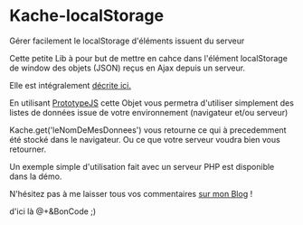 Kache-localStorage
==================

Gérer facilement le localStorage d'éléments issuent du serveur

Cette petite Lib à pour but de mettre en cahce dans l'élément localStorage de window 
des objets (JSON) reçus en Ajax depuis un serveur.

Elle est intégralement <a href='http://blog.nours312.com/2012/05/10/kache-cest-un-nom-simple-pour-une-lib-de-localstorage-creee-en-live-d/'>décrite ici.</a>

En utilisant <a href="http://www.prototypejs.org/">PrototypeJS</a> cette Objet vous permetra d'utiliser 
simplement des listes de données issue de votre environnement (navigateur et/ou serveur)

Kache.get('leNomDeMesDonnees') vous retourne ce qui à precedemment été stocké dans le navigateur.
Ou ce que votre serveur voudra bien vous retourner.

Un exemple simple d'utilisation fait avec un serveur PHP est disponible dans la démo.

N'hésitez pas à me laisser tous vos commentaires <a href='http://blog.nours312.com/2012/05/10/kache-cest-un-nom-simple-pour-une-lib-de-localstorage-creee-en-live-d/'>sur mon Blog</a> !

d'ici là @+&BonCode ;)